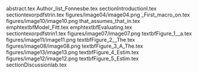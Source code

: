 abstract.tex
Author_list_Fonnesbe.tex
sectionIntroductionl.tex
sectiontexorpdfstrin.tex
figures/image04/image04.png
_First_macro_on.tex
figures/image10/image10.png
that_assumes_that_in.tex
emphtextbfModel_Fitt.tex
emphtextbfEvaluating.tex
sectiontexorpdfstrin1.tex
figures/image07/image07.png
textbfFigure_1__a.tex
figures/image11/image11.png
textbfFigure_2__The.tex
figures/image08/image08.png
textbfFigure_3_A_The.tex
figures/image13/image13.png
textbfFigure_4_Estim.tex
figures/image12/image12.png
textbfFigure_5_Estim.tex
sectionDiscussionlab.tex
